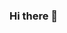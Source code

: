 ### Hi there 👋

<!--
**Adamfroggy/Adamfroggy** is a ✨ _special_ ✨ repository because its `README.md` (this file) appears on your GitHub profile.

Here are some ideas to get you started:

- 🔭 I’m currently working on Data Science learning with BloomTech
- 🌱 I’m currently learning Python, Lambda, ML Data Science
- 👯 I’m looking to collaborate on New Projects
- 🤔 I’m looking for help with ....
- 💬 Ask me about My love for AI
- 📫 How to reach me: Linkdin or Email.
- 😄 Pronouns: ....
- ⚡ Fun fact: .... 
-->
